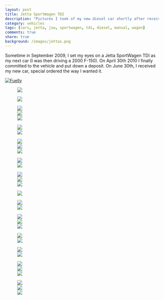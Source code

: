 ```yaml
---
layout: post
title: Jetta SportWagen TDI
description: "Pictures I took of my new diesel car shortly after receiving it."
category: vehicles
tags: [cars, jetta, jsw, sportwagen, tdi, diesel, manual, wagon]
comments: true
share: true
background: /images/jettas.png
---
```


Sometime in September 2009, I set my eyes on a Jetta SportWagen TDI as my next car (I was then driving a 2000 F-150).
On April 30th 2010 I finally committed to the vehicle and put down a deposit. On June 30th, I received my new car,
special ordered the way I wanted it.

[![Fuelly](http://mefi.us/images/fuelly/sig-us/46669.png)](http://www.fuelly.com/driver/Robpol86/jetta)

<figure><a href="http://imgur.com/T640Q"><div class="annotparent"><img src="http://i.imgur.com/T640Ql.jpg"></div></a></figure>

<figure><a href="http://imgur.com/vT2SN"><div class="annotparent"><img src="http://i.imgur.com/vT2SNl.jpg"></div></a></figure>

<figure class="third">
    <a href="http://imgur.com/TQ3BH"><div class="annotparent"><img src="http://i.imgur.com/TQ3BHm.jpg"></div></a>
    <a href="http://imgur.com/g3vnR"><div class="annotparent"><img src="http://i.imgur.com/g3vnRm.jpg"></div></a>
    <a href="http://imgur.com/Y2ziD"><div class="annotparent"><img src="http://i.imgur.com/Y2ziDm.jpg"></div></a>
    <figcaption></figcaption>
</figure>

<figure class="half">
    <a href="http://imgur.com/eLut3"><div class="annotparent"><img src="http://i.imgur.com/eLut3m.jpg"></div></a>
    <a href="http://imgur.com/PEDQH"><div class="annotparent"><img src="http://i.imgur.com/PEDQHm.jpg"></div></a>
    <figcaption></figcaption>
</figure>

<figure class="third">
    <a href="http://imgur.com/wtvxY"><div class="annotparent"><img src="http://i.imgur.com/wtvxYm.jpg"></div></a>
    <a href="http://imgur.com/UFZST"><div class="annotparent"><img src="http://i.imgur.com/UFZSTm.jpg"></div></a>
    <a href="http://imgur.com/PVixc"><div class="annotparent"><img src="http://i.imgur.com/PVixcm.jpg"></div></a>
    <figcaption></figcaption>
</figure>

<figure class="half">
    <a href="http://imgur.com/WJqLK"><div class="annotparent"><img src="http://i.imgur.com/WJqLKm.jpg"></div></a>
    <a href="http://imgur.com/7v2Xf"><div class="annotparent"><img src="http://i.imgur.com/7v2Xfm.jpg"></div></a>
    <figcaption></figcaption>
</figure>

<figure class="third">
    <a href="http://imgur.com/ziSTv"><div class="annotparent"><img src="http://i.imgur.com/ziSTvm.jpg"></div></a>
    <a href="http://imgur.com/KZo5j"><div class="annotparent"><img src="http://i.imgur.com/KZo5jm.jpg"></div></a>
    <a href="http://imgur.com/DbXvX"><div class="annotparent"><img src="http://i.imgur.com/DbXvXm.jpg"></div></a>
    <figcaption></figcaption>
</figure>

<figure><a href="http://imgur.com/kVbMX"><div class="annotparent"><img src="http://i.imgur.com/kVbMXh.jpg"></div></a></figure>

<figure class="half">
    <a href="http://imgur.com/CaUOW"><div class="annotparent"><img src="http://i.imgur.com/CaUOWm.jpg"></div></a>
    <a href="http://imgur.com/VzRGA"><div class="annotparent"><img src="http://i.imgur.com/VzRGAm.jpg"></div></a>
    <figcaption></figcaption>
</figure>

<figure class="third">
    <a href="http://imgur.com/DHcik"><div class="annotparent"><img src="http://i.imgur.com/DHcikm.jpg"></div></a>
    <a href="http://imgur.com/11Gq8"><div class="annotparent"><img src="http://i.imgur.com/11Gq8m.jpg"></div></a>
    <a href="http://imgur.com/DBQVK"><div class="annotparent"><img src="http://i.imgur.com/DBQVKm.jpg"></div></a>
    <figcaption></figcaption>
</figure>

<figure class="half">
    <a href="http://imgur.com/5Ui7D"><div class="annotparent"><img src="http://i.imgur.com/5Ui7Dm.jpg"></div></a>
    <a href="http://imgur.com/sjLJ2"><div class="annotparent"><img src="http://i.imgur.com/sjLJ2m.jpg"></div></a>
    <figcaption></figcaption>
</figure>

<figure class="half">
    <a href="http://imgur.com/o6xgw"><div class="annotparent"><img src="http://i.imgur.com/o6xgwm.jpg"></div></a>
    <a href="http://imgur.com/jJ994"><div class="annotparent"><img src="http://i.imgur.com/jJ994m.jpg"></div></a>
    <figcaption></figcaption>
</figure>

<figure class="third">
    <a href="http://imgur.com/fXw0P"><div class="annotparent"><img src="http://i.imgur.com/fXw0Pm.jpg"></div></a>
    <a href="http://imgur.com/NbFfu"><div class="annotparent"><img src="http://i.imgur.com/NbFfum.jpg"></div></a>
    <a href="http://imgur.com/49dr4"><div class="annotparent"><img src="http://i.imgur.com/49dr4m.jpg"></div></a>
    <figcaption></figcaption>
</figure>

<figure class="third">
    <a href="http://imgur.com/tOmfy"><div class="annotparent"><img src="http://i.imgur.com/tOmfym.jpg"></div></a>
    <a href="http://imgur.com/9wLnO"><div class="annotparent"><img src="http://i.imgur.com/9wLnOm.jpg"></div></a>
    <a href="http://imgur.com/YQhWF"><div class="annotparent"><img src="http://i.imgur.com/YQhWFm.jpg"></div></a>
    <figcaption></figcaption>
</figure>

